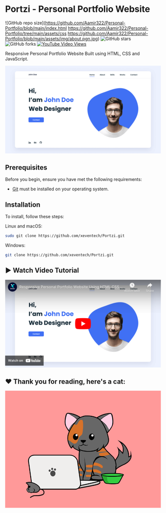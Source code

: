 # Portzi - Personal Portfolio Website

![GitHub repo size](https://github.com/Aamir322/Personal-Portfolio/blob/main/index.html https://github.com/Aamir322/Personal-Portfolio/tree/main/assets/css https://github.com/Aamir322/Personal-Portfolio/blob/main/assets/img/about.pgn.jpg)
![GitHub stars](https://img.shields.io/github/stars/xeventech/Portzi?style=social)
![GitHub forks](https://img.shields.io/github/forks/xeventech/Portzi?style=social)
[![YouTube Video Views](https://img.shields.io/youtube/views/fnHl-V2_8P4?style=social)](https://youtu.be/fnHl-V2_8P4)

Responsive Personal Portfolio Website Built using HTML, CSS and JavaScript.

[![Portfolio Demo](https://github.com/XevenTech/projects_snapshots/blob/main/Portzi/preview.png?raw=true "Portfolio Demo")](https://xeventech.github.io/Portzi/)

## Prerequisites

Before you begin, ensure you have met the following requirements:

* [Git](https://git-scm.com/downloads "Download Git") must be installed on your operating system.

## Installation

To install, follow these steps:

Linux and macOS:

```bash
sudo git clone https://github.com/xeventech/Portzi.git
```

Windows:

```bash
git clone https://github.com/xeventech/Portzi.git
```

## ▶️ Watch Video Tutorial

[![Watch Video](https://github.com/XevenTech/projects_snapshots/blob/main/Portzi/thumbnail.png?raw=true "Play")](https://youtu.be/fnHl-V2_8P4)


## ❤️ Thank you for reading, here's a cat:

[![Cat](https://github.com/XevenTech/xeventech/blob/main/cat.gif?raw=true "Thank You ❤️")](https://youtube.com/@XevenTechYT?sub_confirmation=1)
